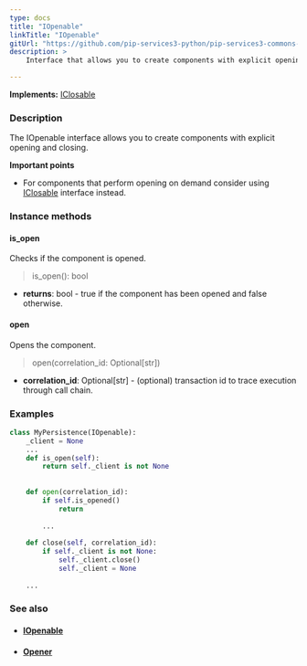 ```yaml
---
type: docs
title: "IOpenable"
linkTitle: "IOpenable"
gitUrl: "https://github.com/pip-services3-python/pip-services3-commons-python"
description: >
    Interface that allows you to create components with explicit opening and closing.

---
```


**Implements:** [IClosable](../iclosable)

### Description

The IOpenable interface allows you to create components with explicit opening and closing.

**Important points**
    
- For components that perform opening on demand consider using [IClosable](../iclosable) interface instead.

### Instance methods

#### is_open
Checks if the component is opened.

> is_open(): bool

- **returns**: bool - true if the component has been opened and false otherwise.

#### open
Opens the component.

> open(correlation_id: Optional[str])

- **correlation_id**: Optional[str] - (optional) transaction id to trace execution through call chain.

### Examples

```python
class MyPersistence(IOpenable):
    _client = None
    ...
    def is_open(self):
        return self._client is not None
    
    
    def open(correlation_id): 
        if self.is_opened() 
            return
        
        ...
    
    def close(self, correlation_id): 
        if self._client is not None:
            self._client.close()
            self._client = None
        
    ...

```

### See also
- #### [IOpenable](../iopenable)
- #### [Opener](../opener)

